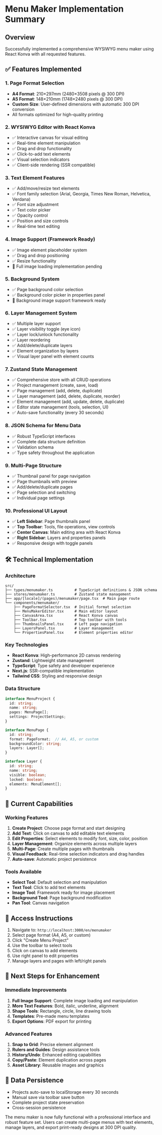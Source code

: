 # Menu Maker Implementation Summary

## Overview
Successfully implemented a comprehensive WYSIWYG menu maker using React Konva with all requested features.

## ✅ Features Implemented

### 1. Page Format Selection
- **A4 Format**: 210×297mm (2480×3508 pixels @ 300 DPI)
- **A5 Format**: 148×210mm (1748×2480 pixels @ 300 DPI)  
- **Custom Size**: User-defined dimensions with automatic 300 DPI conversion
- All formats optimized for high-quality printing

### 2. WYSIWYG Editor with React Konva
- ✅ Interactive canvas for visual editing
- ✅ Real-time element manipulation
- ✅ Drag and drop functionality
- ✅ Click-to-add text elements
- ✅ Visual selection indicators
- ✅ Client-side rendering (SSR compatible)

### 3. Text Element Features
- ✅ Add/move/resize text elements
- ✅ Font family selection (Arial, Georgia, Times New Roman, Helvetica, Verdana)
- ✅ Font size adjustment
- ✅ Text color picker
- ✅ Opacity control
- ✅ Position and size controls
- ✅ Real-time text editing

### 4. Image Support (Framework Ready)
- ✅ Image element placeholder system
- ✅ Drag and drop positioning
- ✅ Resize functionality
- 🔧 Full image loading implementation pending

### 5. Background System
- ✅ Page background color selection
- ✅ Background color picker in properties panel
- 🔧 Background image support framework ready

### 6. Layer Management System
- ✅ Multiple layer support
- ✅ Layer visibility toggle (eye icon)
- ✅ Layer lock/unlock functionality
- ✅ Layer reordering
- ✅ Add/delete/duplicate layers
- ✅ Element organization by layers
- ✅ Visual layer panel with element counts

### 7. Zustand State Management
- ✅ Comprehensive store with all CRUD operations
- ✅ Project management (create, save, load)
- ✅ Page management (add, delete, duplicate)
- ✅ Layer management (add, delete, duplicate, reorder)
- ✅ Element management (add, update, delete, duplicate)
- ✅ Editor state management (tools, selection, UI)
- ✅ Auto-save functionality (every 30 seconds)

### 8. JSON Schema for Menu Data
- ✅ Robust TypeScript interfaces
- ✅ Complete data structure definition
- ✅ Validation schema
- ✅ Type safety throughout the application

### 9. Multi-Page Structure
- ✅ Thumbnail panel for page navigation
- ✅ Page thumbnails with preview
- ✅ Add/delete/duplicate pages
- ✅ Page selection and switching
- ✅ Individual page settings

### 10. Professional UI Layout
- ✅ **Left Sidebar**: Page thumbnails panel
- ✅ **Top Toolbar**: Tools, file operations, view controls
- ✅ **Center Canvas**: Main editing area with React Konva
- ✅ **Right Sidebar**: Layers and properties panels
- ✅ Responsive design with toggle panels

## 🛠️ Technical Implementation

### Architecture
```
src/
├── types/menumaker.ts          # TypeScript definitions & JSON schema
├── stores/menumaker.ts         # Zustand state management 
├── app/[locale]/(pages)/menumaker/page.tsx  # Main page route
└── components/menumaker/
    ├── PageFormatSelector.tsx  # Initial format selection
    ├── MenuMakerEditor.tsx     # Main editor layout
    ├── CanvasArea.tsx          # React Konva canvas
    ├── Toolbar.tsx             # Top toolbar with tools
    ├── ThumbnailsPanel.tsx     # Left page navigation
    ├── LayersPanel.tsx         # Layer management
    └── PropertiesPanel.tsx     # Element properties editor
```

### Key Technologies
- **React Konva**: High-performance 2D canvas rendering
- **Zustand**: Lightweight state management
- **TypeScript**: Type safety and developer experience
- **Next.js**: SSR-compatible implementation
- **Tailwind CSS**: Styling and responsive design

### Data Structure
```typescript
interface MenuProject {
  id: string;
  name: string;
  pages: MenuPage[];
  settings: ProjectSettings;
}

interface MenuPage {
  id: string;
  format: PageFormat;  // A4, A5, or custom
  backgroundColor: string;
  layers: Layer[];
}

interface Layer {
  id: string;
  name: string;
  visible: boolean;
  locked: boolean;
  elements: MenuElement[];
}
```

## 🎯 Current Capabilities

### Working Features
1. **Create Project**: Choose page format and start designing
2. **Add Text**: Click on canvas to add editable text elements
3. **Edit Properties**: Select elements to modify font, size, color, position
4. **Layer Management**: Organize elements across multiple layers
5. **Multi-Page**: Create multiple pages with thumbnails
6. **Visual Feedback**: Real-time selection indicators and drag handles
7. **Auto-save**: Automatic project persistence

### Tools Available
- **Select Tool**: Default selection and manipulation
- **Text Tool**: Click to add text elements  
- **Image Tool**: Framework ready for image placement
- **Background Tool**: Page background modification
- **Pan Tool**: Canvas navigation

## 🚀 Access Instructions

1. Navigate to: `http://localhost:3000/en/menumaker`
2. Select page format (A4, A5, or custom)
3. Click "Create Menu Project"
4. Use the toolbar to select tools
5. Click on canvas to add elements
6. Use right panel to edit properties
7. Manage layers and pages with left/right panels

## 🔧 Next Steps for Enhancement

### Immediate Improvements
1. **Full Image Support**: Complete image loading and manipulation
2. **More Text Features**: Bold, italic, underline, alignment
3. **Shape Tools**: Rectangle, circle, line drawing tools
4. **Templates**: Pre-made menu templates
5. **Export Options**: PDF export for printing

### Advanced Features
1. **Snap to Grid**: Precise element alignment
2. **Rulers and Guides**: Design assistance tools
3. **History/Undo**: Enhanced editing capabilities
4. **Copy/Paste**: Element duplication across pages
5. **Asset Library**: Reusable images and graphics

## 💾 Data Persistence
- Projects auto-save to localStorage every 30 seconds
- Manual save via toolbar save button
- Complete project state preservation
- Cross-session persistence

The menu maker is now fully functional with a professional interface and robust feature set. Users can create multi-page menus with text elements, manage layers, and export print-ready designs at 300 DPI quality. 